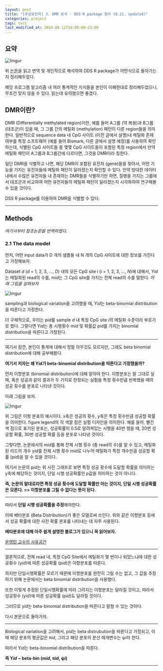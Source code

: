```yaml
---
layout: post
title: "[후성유전학] 3. DMR 분석 - DDS R package 원리 (8.21. updated)"
categories: project
tags: test
last_modified_at: 2024-08-11T18:00:00~23:00
---  
```



## 요약  

![Imgur](https://imgur.com/ovyL9LK.jpg)  

위 [논문](https://academic.oup.com/bioinformatics/article/32/10/1446/1743267)을 읽고 번역 및 개인적으로 해석하여 DDS R package가 어떤식으로 돌아가는지 정리해두었다.  

해당 프로그램 알고리즘 내 여러 통계적인 지식들을 본인이 이해한대로 정리해두었으니, 무조건 맞지 않을 수 있다. 읽는데 유의했으면 좋겠다.  
 

## DMR이란?  
DMR (Differentially methylated region)이란, 예를 들어 A그룹 (약 복용)과 B그룹 (대조군)이 있을 때, 그 그룹 간의 메틸화 (methylation) 패턴이 다른 region들을 의미한다. 일반적으로 sequence data 내 CpG 사이트 (이전 글에서 설명)내 메틸화 존재 여부를 특정 소프트웨어 (예를 들어 Bismark, 다른 글에서 설명 예정)를 사용하여 확인하는데, 식별된 CpG 사이트들 중 몇몇 CpG 사이트들이 포함된 특정 region에서 만약 메틸화 패턴이 A그룹과 B그룹간에 다르다면, 그것을 DMR이라 칭한다.   

일단 DMR을 식별하고 나면, 해당 DMR이 포함된 유전자 (gene)들을 찾아서, 어떤 기능을 가지는 유전자들에 메틸화 패턴이 달라졌는지 확인할 수 있다. 만약 방대한 데이터 내에서 수많은 유전자들 내 존재하는 DMR들을 식별하기만 하면, 질병을 가지는 그룹에서 대조군과 비교하여 어떤 유전자들의 메틸화 패턴이 달라졌는지 시각화하여 연구해볼 수 있을 것이다.  

DSS R package를 이용하여 DMR을 식별할 수 있다. 

---  

## Methods  

*여기서부터 참조논문을 번역하였다.*  

### 2.1 The data model  

먼저, 어떤 input data가 D 개의 샘플들 내 N 개의 CpG 사이트에 대한 정보를 가진다고 가정해보자. 

Dataset *d* (*d* = 1, 2, 3, ..., *D*) 내의 모든 CpG site i (i = 1, 2, 3, ..., *N*)에 대해서, Y*id* 는 메틸화된 read의 수를, m*id*는 그 CpG site를 가지는 전체 read의 수를 말한다. *아래 그림을 살펴보자*  

![Imgur](https://imgur.com/10bIGrs.jpg)

sampling과 biological variation을 고려했을 때, Y*id*는 beta-binomial distribution을 따른다고 가정한다.  

더 구체적으로, 우리는 p*id*를 sample *d* 내 특정 CpG site *i*의 메틸화 수준이라 부르기로 했다. 그렇다면 Y*id*는 총 시행횟수 m*id* 및 확률값 p*id*를 가지는 binomial distribution을 따른다고 가정된다.  

---

여기서 잠깐, 본인이 통계에 대해서 정말 아무것도 모르지만, 그래도 beta binomial distribution에 대해 공부해봤다. 

**여기서 저자는 왜 Yid가 beta-binomial distribution을 따른다고 가정했을까?**

먼저 이항분포 (binomial distribution)에 대해 알아야 한다. 이항분포는 말 그대로 실패, 혹은 성공과 같이 결과가 두 가지로 한정되는 실험을 특정 횟수만큼 반복했을 때의 성공 횟수를 분포로 나타낸 것이다.  

아래 그림을 보자.  

![Imgur](https://imgur.com/FmZmNZT.jpg)

위 그림은 이항 분포의 예시이다. x축은 성공의 횟수, y축은 특정 횟수만큼 성공할 확률을 의미한다. figure legend의 각 색깔 점은 실험 디자인을 의미한다. 예를 들어, 빨간 색 점으로 표기된 분포는, 성공확률이 0.5로 알려져있는 시행을 40번 했을 때, 20번 성공할 확률, 30번 성공할 확률 등을 분포로 나타낸 것이다.  

그렇다면, 논문에서의 m*id*를 통해 전체 시행 횟수 (총 read의 수)를 알 수 있고, 메틸화된 리드의 개수 y*id*를 전체 시행 횟수 m*id*로 나누어 메틸화가 특정 개수만큼 성공할 확률 (p*id*)을 알 수 있을 것이다.  

여기서 논문의 p*id*는 위 사진 그래프로 보면 특정 성공 횟수에 도달할 확률을 의미하는 y축에 해당하는 것이지, 단일 시행 성공확률인 p값을 의미하는 것이 아니다.

**즉, 논문의 말대로라면 특정 성공 횟수에 도달할 확률만 아는 것이지, 단일 시행 성공확률은 모른다. => 이항분포를 그릴 수 없다는 뜻이 된다.**

---

따라서 **단일 시행 성공확률을 추정**해야한다.

이때 베타분포 (Beta Distribution)가 좋은 모델로써 쓰인다. 위와 같은 이항분포 등에서 성공 확률에 대한 사전 확률 분포를 나타내는 데 자주 사용된다.  

**베타분포에 대해 아주 쉽게 설명한 블로그가 있으니 꼭 읽어보자.**

[윤영민 교수의 사유공간](http://infoso.kr/?p=3624)

---  

결론적으로, 전체 read 내, 특정 CpG Site에서 메틸화가 몇 번이나 되었느냐에 대한 성공횟수 (y*id*)에 따른 성공확률 (p*id*)은 이항분포를 따른다. 

하지만 단일시행확률은 모르기 때문에 이항분포를 완전히 그릴 수는 없고, 그 값을 추정하기 위해 논문에서는 beta binomial distribution을 사용했다. 

또한 이렇게 추정된 단일시행확률에 따라 그려지는 이항분포는 달라질 것이고, 따라서 성공횟수 (y*id*)에 따른 성공확률 (p*id*)도 달라질 것이다.

그러므로 y*id*는 beta-binomial distribution을 따른다고 말할 수 있는 것이다.

다시 본문으로 돌아가자.

---  

Biological variation을 고려해서, p*id*는 beta distrubution을 따른다고 가정되고, 이때 해당 분포의 평균값은 π*id*, 그리고 해당 분포의 분산 매개변수는 ψ*i*라 한다.  

따라서 Y*id*는 beta-binomial distribution을 따른다.   

**즉 Y*id* ~ beta-bin (m*id*, π*id*, ψ*i*)**  

---  

